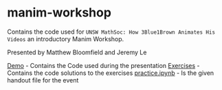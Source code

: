 # manim-workshop

Contains the code used for `UNSW MathSoc: How 3Blue1Brown Animates His Videos` an introductory Manim Workshop.

Presented by Matthew Bloomfield and Jeremy Le

[Demo](./Demo/) - Contains the Code used during the presentation
[Exercises](./Exercises/) - Contains the code solutions to the exercises
[practice.ipynb](./practice.ipynb) - Is the given handout file for the event
